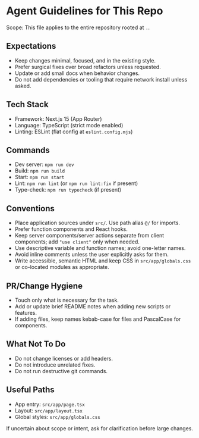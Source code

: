 # Agent Guidelines for This Repo

Scope: This file applies to the entire repository rooted at `.`.

## Expectations

- Keep changes minimal, focused, and in the existing style.
- Prefer surgical fixes over broad refactors unless requested.
- Update or add small docs when behavior changes.
- Do not add dependencies or tooling that require network install unless asked.

## Tech Stack

- Framework: Next.js 15 (App Router)
- Language: TypeScript (strict mode enabled)
- Linting: ESLint (flat config at `eslint.config.mjs`)

## Commands

- Dev server: `npm run dev`
- Build: `npm run build`
- Start: `npm run start`
- Lint: `npm run lint` (or `npm run lint:fix` if present)
- Type-check: `npm run typecheck` (if present)

## Conventions

- Place application sources under `src/`. Use path alias `@/` for imports.
- Prefer function components and React hooks.
- Keep server components/server actions separate from client components; add `"use client"` only when needed.
- Use descriptive variable and function names; avoid one-letter names.
- Avoid inline comments unless the user explicitly asks for them.
- Write accessible, semantic HTML and keep CSS in `src/app/globals.css` or co-located modules as appropriate.

## PR/Change Hygiene

- Touch only what is necessary for the task.
- Add or update brief README notes when adding new scripts or features.
- If adding files, keep names kebab-case for files and PascalCase for components.

## What Not To Do

- Do not change licenses or add headers.
- Do not introduce unrelated fixes.
- Do not run destructive git commands.

## Useful Paths

- App entry: `src/app/page.tsx`
- Layout: `src/app/layout.tsx`
- Global styles: `src/app/globals.css`

If uncertain about scope or intent, ask for clarification before large changes.


